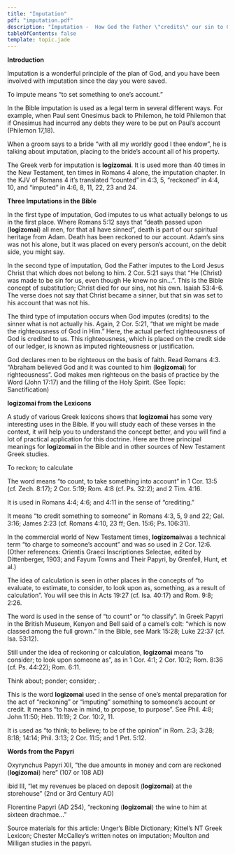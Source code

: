 ```yaml
---
title: "Imputation"
pdf: "imputation.pdf"
description: "Imputation -  How God the Father \"credits\" our sin to Christ and His righteousness to us."
tableOfContents: false
template: topic.jade
---
```


**Introduction**

Imputation is a wonderful principle of the plan of God, and you have
been involved with imputation since the day you were saved.

To impute means “to set something to one’s account.”

In the Bible imputation is used as a legal term in several different
ways. For example, when Paul sent Onesimus back to Philemon, he told
Philemon that if Onesimus had incurred any debts they were to be put on
Paul’s account (Philemon 17,18).

When a groom says to a bride “with all my worldly good I thee endow”, he
is talking about imputation, placing to the bride’s account all of his
property.

The Greek verb for imputation is **logizomai**. It is used more than 40
times in the New Testament, ten times in Romans 4 alone, the imputation
chapter. In the KJV of Romans 4 it’s translated “counted” in 4:3, 5,
“reckoned” in 4:4, 10, and “imputed” in 4:6, 8, 11, 22, 23 and 24.

**Three Imputations in the Bible**

In the first type of imputation, God imputes to us what actually belongs
to us in the first place. Where Romans 5:12 says that “death passed upon
(**logizomai**) all men, for that all have sinned”, death is part of our
spiritual heritage from Adam. Death has been reckoned to our account.
Adam’s sins was not his alone, but it was placed on every person’s
account, on the debit side, you might say.

In the second type of imputation, God the Father imputes to the Lord
Jesus Christ that which does not belong to him. 2 Cor. 5:21 says that
“He (Christ) was made to be sin for us, even though He knew no sin…”.
This is the Bible concept of substitution; Christ died for our sins, not
his own. Isaiah 53:4-6. The verse does not say that Christ became a
sinner, but that sin was set to his account that was not his.

The third type of imputation occurs when God imputes (credits) to the
sinner what is not actually his. Again, 2 Cor. 5:21, “that we might be
made the righteousness of God in Him.” Here, the actual perfect
righteousness of God is credited to us. This righteousness, which is
placed on the credit side of our ledger, is known as imputed
righteousness or justification.

God declares men to be righteous on the basis of faith. Read Romans 4:3.
“Abraham believed God and it was counted to him (**logizomai**) for
righteousness”. God makes men righteous on the basis of practice by the
Word (John 17:17) and the filling of the Holy Spirit. (See Topic:
Sanctification)

**logizomai from the Lexicons**

A study of various Greek lexicons shows that **logizomai** has some very
interesting uses in the Bible. If you will study each of these verses in
the context, it will help you to understand the concept better, and you
will find a lot of practical application for this doctrine. Here are
three principal meanings for **logizomai** in the Bible and in other
sources of New Testament Greek studies.

To reckon; to calculate

The word means “to count, to take something into account” in 1 Cor. 13:5
(cf. Zech. 8:17); 2 Cor. 5:19; Rom. 4:8 (cf. Ps. 32:2); and 2 Tim. 4:16.

It is used in Romans 4:4; 4:6; and 4:11 in the sense of “crediting.”

It means “to credit something to someone” in Romans 4:3, 5, 9 and 22;
Gal. 3:16; James 2:23 (cf. Romans 4:10, 23 ff; Gen. 15:6; Ps. 106:31).

In the commercial world of New Testament times, **logizomai**was a
technical term “to charge to someone’s account” and was so used in 2
Cor. 12:6. (Other references: Orientis Graeci Inscriptiones Selectae,
edited by Dittenberger, 1903; and Fayum Towns and Their Papyri, by
Grenfell, Hunt, et al.)

The idea of calculation is seen in other places in the concepts of “to
evaluate, to estimate, to consider, to look upon as, something, as a
result of calculation”. You will see this in Acts 19:27 (cf. Isa. 40:17)
and Rom. 9:8; 2:26.

The word is used in the sense of “to count” or “to classify”. In Greek
Papyri in the British Museum, Kenyon and Bell said of a camel’s colt:
“which is now classed among the full grown.” In the Bible, see Mark
15:28; Luke 22:37 (cf. Isa. 53:12).

Still under the idea of reckoning or calculation, **logizomai** means
“to consider; to look upon someone as”, as in 1 Cor. 4:1; 2 Cor. 10:2;
Rom. 8:36 (cf. Ps. 44:22); Rom. 6:11.

Think about; ponder; consider; .

This is the word **logizomai** used in the sense of one’s mental
preparation for the act of “reckoning” or “imputing” something to
someone’s account or credit. It means “to have in mind, to propose, to
purpose”. See Phil. 4:8; John 11:50; Heb. 11:19; 2 Cor. 10:2, 11.

It is used as “to think; to believe; to be of the opinion” in Rom. 2:3;
3:28; 8:18; 14:14; Phil. 3:13; 2 Cor. 11:5; and 1 Pet. 5:12.

**Words from the Papyri**

Oxyrynchus Papyri XII, “the due amounts in money and corn are reckoned
(**logizomai**) here” (107 or 108 AD)

ibid III, “let my revenues be placed on deposit (**logizomai**) at the
storehouse” (2nd or 3rd Century AD)

Florentine Papyri (AD 254), “reckoning (**logizomai**) the wine to him
at sixteen drachmae…”

Source materials for this article: Unger’s Bible Dictionary; Kittel’s NT
Greek Lexicon; Chester McCalley’s written notes on imputation; Moulton
and Milligan studies in the papyri.

